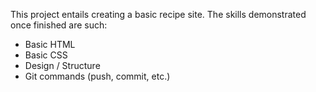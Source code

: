 This project entails creating a basic recipe site. The skills demonstrated once finished are such:
- Basic HTML
- Basic CSS
- Design / Structure
- Git commands (push, commit, etc.)